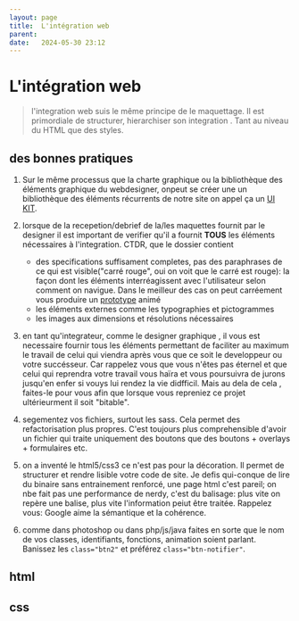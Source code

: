 ```yaml
---
layout: page
title:  L'intégration web
parent: 
date:   2024-05-30 23:12
---
```


# L'intégration web

> l'integration web suis le même principe de le maquettage. Il est primordiale de structurer, hierarchiser son integration . Tant au niveau du HTML que des styles.


## des bonnes pratiques
1.  Sur le même processus que la charte graphique ou la bibliothèque des éléments graphique du webdesigner, onpeut se créer une un bibliothèque des éléments récurrents de notre site on appel ça un [UI KIT](/outils/GLOSSARY.md#ui-kit).

2. lorsque de la recepetion/debrief de la/les maquettes fournit par le designer il est important de verifier qu'il a fournit  **TOUS** les éléments nécessaires à l'integration. CTDR, que le dossier contient
   - des specifications suffisament completes, pas des paraphrases de ce qui est visible("carré rouge",  oui on voit que le carré est rouge): la façon dont les éléments interréagissent avec l'utilisateur selon comment on navigue. Dans le meilleur des cas on peut carréement vous produire un  [prototype](/outils/GLOSSARY.md#prototype-) animé
   - les éléments externes comme les typographies et pictogrammes
   - les images aux dimensions et résolutions nécessaires

3. en tant qu'integrateur, comme le designer graphique , il vous est necessaire fournir tous les éléments permettant de faciliter au maximum le travail de celui qui viendra après vous  que ce soit le developpeur ou votre succésseur. Car rappelez vous que vous n'êtes pas éternel et que celui qui reprendra votre travail vous haïra et vous poursuivra de jurons jusqu'en enfer si vouys lui rendez la vie didfficil. Mais au dela de cela , faites-le pour vous afin que lorsque vous repreniez ce projet ultérieurment il soit "bitable".

4. segementez vos fichiers, surtout les sass. Cela permet des refactorisation plus propres. C'est toujours plus comprehensible d'avoir un fichier qui traite uniquement des boutons que des boutons + overlays +  formulaires etc.

5. on a inventé le html5/css3 ce n'est pas pour la décoration. Il permet de structurer et rendre lisible votre code de site. Je defis qui-conque de lire du binaire sans entrainement renforcé, une page html c'est pareil; on nbe fait pas une performance de nerdy, c'est du balisage: plus vite on repère une balise, plus vite l'information peiut être traitée. Rappelez vous: Google aime la sémantique et la cohérence.

6. comme dans photoshop ou dans php/js/java faites en sorte que le nom de vos classes, identifiants, fonctions, animation soient parlant. Banissez les `class="btn2"` et préférez `class="btn-notifier"`.

## html


## css